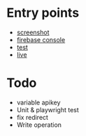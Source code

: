 # Entry points

- [screenshot](https://github.com/jbgras/stock-alimentaire/blob/main/Screenshot.png)
- [firebase console](https://console.firebase.google.com/project/la-boussole-vancouver/firestore/data/~2Farticles~2Ftest)
- [test](https://github.com/jbgras/stock-alimentaire/blob/main/webapp.png)
- [live](https://la-boussole-vancouver.web.app/)

# Todo

- variable apikey
- Unit & playwright test
- fix redirect
- Write operation

